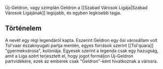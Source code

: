 Új-Geldron, vagy szimplán Geldron a [[Szabad Városok Ligája|Szabad Városok Ligájának]] legújabb, és egyben legkisebb tagja.

## Történelem

A nevét egy régi legendáról kapta. Eszerint Geldron egy ősi városállam volt Tol'vaar északnyugati partja mentén, egyes források szerint [[Tol'quara]] "gyermekvárosa", kolóniája. Egyesek szerint a legenda csak egy hazugság, amit a Liga azért terjesztett el, hogy jogot formáljon Új-Geldron partvidékére, ezek az emberek csak "Geldron"-ként hivatkoznak a városra.